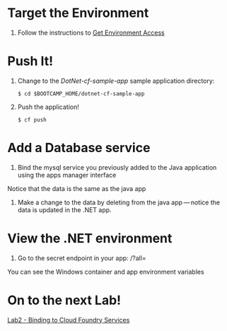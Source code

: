 Target the Environment
======================

1.  Follow the instructions to [Get Environment Access](../README.adoc)

Push It!
========

1.  Change to the *DotNet-cf-sample-app* sample application directory:

        $ cd $BOOTCAMP_HOME/dotnet-cf-sample-app

2.  Push the application!

        $ cf push

Add a Database service
======================

1.  Bind the mysql service you previously added to the Java application
    using the apps manager interface

Notice that the data is the same as the java app

1.  Make a change to the data by deleting from the java app — notice the
    data is updated in the .NET app.

View the .NET environment
=========================

1.  Go to the secret endpoint in your app: /?all=

You can see the Windows container and app environment variables

On to the next Lab!
===================

[Lab2 - Binding to Cloud Foundry Services](../../labs/lab2/README.adoc)
